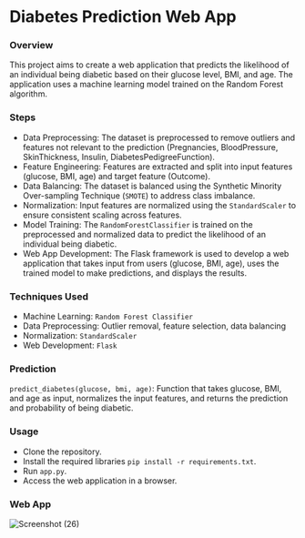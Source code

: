 # Diabetes Prediction Web App

### Overview
This project aims to create a web application that predicts the likelihood of an individual being diabetic based on their glucose level, BMI, and age. The application uses a machine learning model trained on the Random Forest algorithm.

### Steps
- Data Preprocessing: The dataset is preprocessed to remove outliers and features not relevant to the prediction (Pregnancies, BloodPressure, SkinThickness, Insulin, DiabetesPedigreeFunction).
- Feature Engineering: Features are extracted and split into input features (glucose, BMI, age) and target feature (Outcome).
- Data Balancing: The dataset is balanced using the Synthetic Minority Over-sampling Technique (`SMOTE`) to address class imbalance.
- Normalization: Input features are normalized using the `StandardScaler` to ensure consistent scaling across features.
- Model Training: The `RandomForestClassifier` is trained on the preprocessed and normalized data to predict the likelihood of an individual being diabetic.
- Web App Development: The Flask framework is used to develop a web application that takes input from users (glucose, BMI, age), uses the trained model to make predictions, and displays the results.

### Techniques Used
- Machine Learning:  `Random Forest Classifier`
- Data Preprocessing: Outlier removal, feature selection, data balancing
- Normalization: `StandardScaler`
- Web Development: `Flask`

### Prediction
`predict_diabetes(glucose, bmi, age)`: Function that takes glucose, BMI, and age as input, normalizes the input features, and returns the prediction and probability of being diabetic.

### Usage
- Clone the repository.
- Install the required libraries `pip install -r requirements.txt`.
- Run `app.py`.
- Access the web application in a browser.

### Web App
![Screenshot (26)](https://github.com/HassaanIK/Diabetes-Prediction/assets/139614780/580c6192-fba5-494d-a321-691ac61e2ecc)

